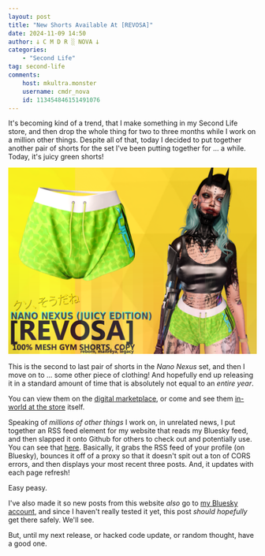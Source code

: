 ```yaml
---
layout: post
title: "New Shorts Available At [REVOSA]"
date: 2024-11-09 14:50
author: 𐕣 C M D R ░ NOVA 𐕣
categories:
    - "Second Life"
tag: second-life
comments:
    host: mkultra.monster
    username: cmdr_nova
    id: 113454846151491076
---
```

It's becoming kind of a trend, that I make something in my Second Life store, and then drop the whole thing for two to three months while I work on a million other things. Despite all of that, today I decided to put together another pair of shorts for the set I've been putting together for ... a while. Today, it's juicy green shorts!

<img src="/img/posts/juicy/juicy_ad.png">

This is the second to last pair of shorts in the *Nano Nexus* set, and then I move on to ... some other piece of clothing! And hopefully end up releasing it in a standard amount of time that is absolutely not equal to an *entire year*.

You can view them on the <a href="https://marketplace.secondlife.com/p/REVOSA-Nano-Nexus-Juicy-Edition/26578153" target="_blank">digital marketplace</a>, or come and see them <a href="http://maps.secondlife.com/secondlife/Auriga/116/17/2003" target="_blank">in-world at the store</a> itself.

Speaking of *millions of other things* I work on, in unrelated news, I put together an RSS feed element for my website that reads my Bluesky feed, and then slapped it onto Github for others to check out and potentially use. You can see that <a href="https://github.com/cmdr-nova/bsky-feed" target="_blank">here</a>. Basically, it grabs the RSS feed of your profile (on Bluesky), bounces it off of a proxy so that it doesn't spit out a ton of CORS errors, and then displays your most recent three posts. And, it updates with each page refresh!

Easy peasy.

I've also made it so new posts from this website *also* go to <a href="https://bsky.app/profile/cmdr-nova.bsky.social" target="_blank">my Bluesky account</a>, and since I haven't really tested it yet, this post *should hopefully* get there safely. We'll see.

But, until my next release, or hacked code update, or random thought, have a good one.